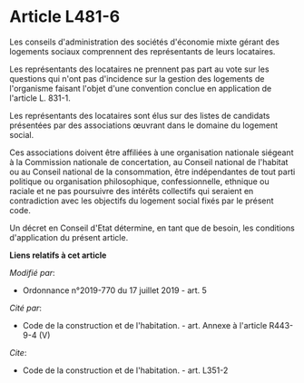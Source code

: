 # Article L481-6

Les conseils d'administration des sociétés d'économie mixte gérant des logements sociaux comprennent des représentants de
leurs locataires. 

Les représentants des locataires ne prennent pas part au vote sur les questions qui n'ont pas d'incidence sur la gestion des
logements de l'organisme faisant l'objet d'une convention conclue en application de l'article    L. 831-1. 

Les représentants des locataires sont élus sur des listes de candidats présentées par des associations œuvrant dans le
domaine du logement social. 

Ces associations doivent être affiliées à une organisation nationale siégeant à la Commission nationale de concertation, au
Conseil national de l'habitat ou au Conseil national de la consommation, être indépendantes de tout parti politique ou
organisation philosophique, confessionnelle, ethnique ou raciale et ne pas poursuivre des intérêts collectifs qui seraient en
contradiction avec les objectifs du logement social fixés par le présent code. 

Un décret en Conseil d'Etat détermine, en tant que de besoin, les conditions d'application du présent article.

**Liens relatifs à cet article**

_Modifié par_:

  - Ordonnance n°2019-770 du 17 juillet 2019 - art. 5

_Cité par_:

  - Code de la construction et de l'habitation. - art. Annexe à l'article R443-9-4 (V)

_Cite_:

  - Code de la construction et de l'habitation. - art. L351-2
